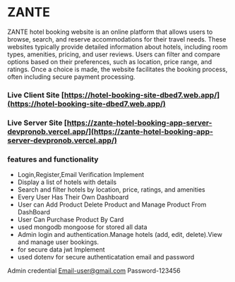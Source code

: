 # ZANTE

ZANTE hotel booking website is an online platform that allows users to browse, search, and reserve accommodations for their travel needs. These websites typically provide detailed information about hotels, including room types, amenities, pricing, and user reviews. Users can filter and compare options based on their preferences, such as location, price range, and ratings. Once a choice is made, the website facilitates the booking process, often including secure payment processing.

### Live Client Site [https://hotel-booking-site-dbed7.web.app/](https://hotel-booking-site-dbed7.web.app/)
### Live Server Site [https://zante-hotel-booking-app-server-devpronob.vercel.app/](https://zante-hotel-booking-app-server-devpronob.vercel.app/)


 ### features and functionality

- Login,Register,Email Verification Implement
- Display a list of hotels with details
- Search and filter hotels by location, price, ratings, and amenities
- Every User Has Their Own Dashboard
- User can Add Product Delete Product and Manage Product From DashBoard
- User Can Purchase Product By Card
- used mongodb mongoose  for stored all data
- Admin login and authentication.Manage hotels (add, edit, delete).View and manage user bookings.
- for secure data jwt Implement
- used dotenv for secure authenticatation email and password

Admin credential
Email-user@gmail.com
Password-123456
